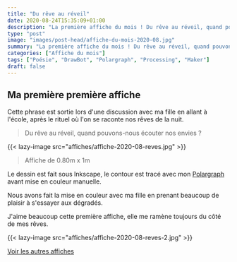```yaml
---
title: "Du rêve au réveil"
date: 2020-08-24T15:35:09+01:00
description: "La première affiche du mois ! Du rêve au réveil, quand pouvons-nous écouter nos envies ?"
type: "post"
image: "images/post-head/affiche-du-mois-2020-08.jpg"
summary: "La première affiche du mois ! Du rêve au réveil, quand pouvons-nous écouter nos envies ?"
categories: ["Affiche du mois"]
tags: ["Poésie", "DrawBot", "Polargraph", "Processing", "Maker"]
draft: false
---
```


## Ma première première affiche 

Cette phrase est sortie lors d'une discussion avec ma fille en allant à l'école, après le rituel où l'on se raconte nos rêves de la nuit. 

> Du rêve au réveil, quand pouvons-nous écouter nos envies ?


{{< lazy-image src="affiches/affiche-2020-08-reves.jpg" >}} 

> Affiche de 0.80m x 1m

Le dessin est fait sous Inkscape, le contour est tracé avec mon [Polargraph](../drawbot-polargraph) avant mise en couleur manuelle.

Nous avons fait la mise en couleur avec ma fille en prenant beaucoup de 
plaisir à s'essayer aux dégradés. 

J'aime beaucoup cette première affiche, elle me ramène toujours du côté de mes rêves.

{{< lazy-image src="affiches/affiche-2020-08-reves-2.jpg" >}} 

[Voir les autres affiches](/categories/affiche-du-mois)
